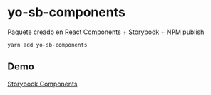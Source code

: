 # yo-sb-components

Paquete creado en React Components + Storybook + NPM publish

```
yarn add yo-sb-components

```
## Demo
[Storybook Components](https://yorest.github.io/mystorybook-p/)